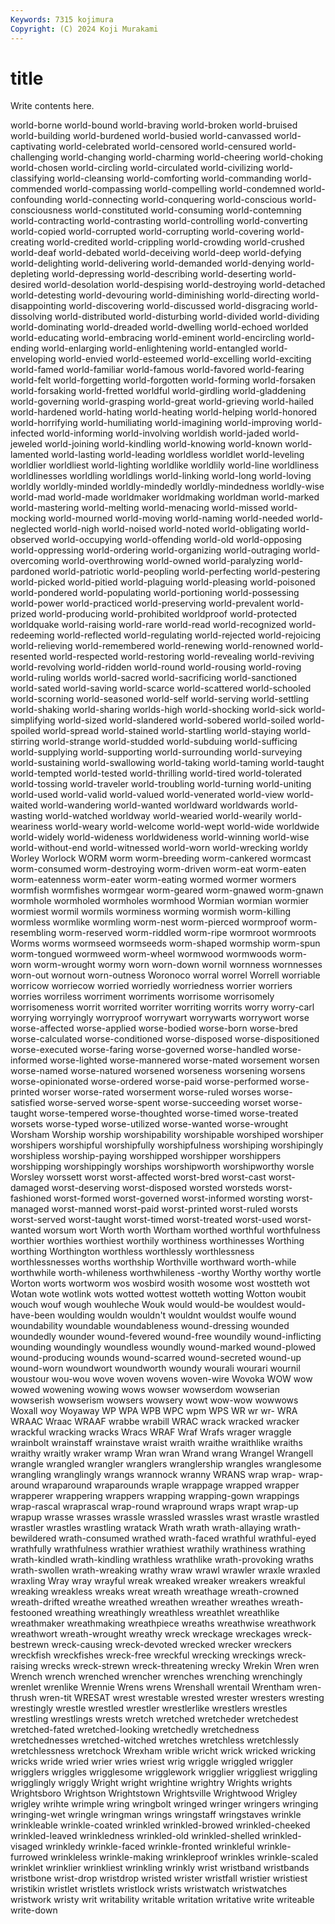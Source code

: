 ```yaml
---
Keywords: 7315 kojimura
Copyright: (C) 2024 Koji Murakami
---
```


# title

Write contents here.



 world-borne world-bound world-braving world-broken world-bruised world-building world-burdened world-busied world-canvassed
world-captivating world-celebrated world-censored world-censured world-challenging world-changing world-charming world-cheering world-choking world-chosen
world-circling world-circulated world-civilizing world-classifying world-cleansing world-comforting world-commanding world-commended world-compassing world-compelling
world-condemned world-confounding world-connecting world-conquering world-conscious world-consciousness world-constituted world-consuming world-contemning world-contracting
world-contrasting world-controlling world-converting world-copied world-corrupted world-corrupting world-covering world-creating world-credited world-crippling
world-crowding world-crushed world-deaf world-debated world-deceiving world-deep world-defying world-delighting world-delivering world-demanded
world-denying world-depleting world-depressing world-describing world-deserting world-desired world-desolation world-despising world-destroying world-detached
world-detesting world-devouring world-diminishing world-directing world-disappointing world-discovering world-discussed world-disgracing world-dissolving world-distributed
world-disturbing world-divided world-dividing world-dominating world-dreaded world-dwelling world-echoed worlded world-educating world-embracing
world-eminent world-encircling world-ending world-enlarging world-enlightening world-entangled world-enveloping world-envied world-esteemed world-excelling
world-exciting world-famed world-familiar world-famous world-favored world-fearing world-felt world-forgetting world-forgotten world-forming
world-forsaken world-forsaking world-fretted worldful world-girdling world-gladdening world-governing world-grasping world-great world-grieving
world-hailed world-hardened world-hating world-heating world-helping world-honored world-horrifying world-humiliating world-imagining world-improving
world-infected world-informing world-involving worldish world-jaded world-jeweled world-joining world-kindling world-knowing world-known
world-lamented world-lasting world-leading worldless worldlet world-leveling worldlier worldliest world-lighting worldlike
worldlily world-line worldliness worldlinesses worldling worldlings world-linking world-long world-loving worldly
worldly-minded worldly-mindedly worldly-mindedness worldly-wise world-mad world-made worldmaker worldmaking worldman world-marked
world-mastering world-melting world-menacing world-missed world-mocking world-mourned world-moving world-naming world-needed world-neglected
world-nigh world-noised world-noted world-obligating world-observed world-occupying world-offending world-old world-opposing world-oppressing
world-ordering world-organizing world-outraging world-overcoming world-overthrowing world-owned world-paralyzing world-pardoned world-patriotic world-peopling
world-perfecting world-pestering world-picked world-pitied world-plaguing world-pleasing world-poisoned world-pondered world-populating world-portioning
world-possessing world-power world-practiced world-preserving world-prevalent world-prized world-producing world-prohibited worldproof world-protected
worldquake world-raising world-rare world-read world-recognized world-redeeming world-reflected world-regulating world-rejected world-rejoicing
world-relieving world-remembered world-renewing world-renowned world-resented world-respected world-restoring world-revealing world-reviving world-revolving
world-ridden world-round world-rousing world-roving world-ruling worlds world-sacred world-sacrificing world-sanctioned world-sated
world-saving world-scarce world-scattered world-schooled world-scorning world-seasoned world-self world-serving world-settling world-shaking
world-sharing worlds-high world-shocking world-sick world-simplifying world-sized world-slandered world-sobered world-soiled world-spoiled
world-spread world-stained world-startling world-staying world-stirring world-strange world-studded world-subduing world-sufficing world-supplying
world-supporting world-surrounding world-surveying world-sustaining world-swallowing world-taking world-taming world-taught world-tempted world-tested
world-thrilling world-tired world-tolerated world-tossing world-traveler world-troubling world-turning world-uniting world-used world-valid
world-valued world-venerated world-view world-waited world-wandering world-wanted worldward worldwards world-wasting world-watched
worldway world-wearied world-wearily world-weariness world-weary world-welcome world-wept world-wide worldwide world-widely
world-wideness worldwideness world-winning world-wise world-without-end world-witnessed world-worn world-wrecking worldy Worley
Worlock WORM worm worm-breeding worm-cankered wormcast worm-consumed worm-destroying worm-driven worm-eat
worm-eaten worm-eatenness worm-eater worm-eating wormed wormer wormers wormfish wormfishes wormgear
worm-geared worm-gnawed worm-gnawn wormhole wormholed wormholes wormhood Wormian wormian wormier
wormiest wormil wormils worminess worming wormish worm-killing wormless wormlike wormling
worm-nest worm-pierced wormproof worm-resembling worm-reserved worm-riddled worm-ripe wormroot wormroots Worms
worms wormseed wormseeds worm-shaped wormship worm-spun worm-tongued wormweed worm-wheel wormwood
wormwoods worm-worn worm-wrought wormy worn worn-down wornil wornness wornnesses worn-out
wornout worn-outness Woronoco worral worrel Worrell worriable worricow worriecow worried
worriedly worriedness worrier worriers worries worriless worriment worriments worrisome worrisomely
worrisomeness worrit worrited worriter worriting worrits worry worry-carl worrying worryingly
worryproof worrywart worrywarts worrywort worse worse-affected worse-applied worse-bodied worse-born worse-bred
worse-calculated worse-conditioned worse-disposed worse-dispositioned worse-executed worse-faring worse-governed worse-handled worse-informed worse-lighted
worse-mannered worse-mated worsement worsen worse-named worse-natured worsened worseness worsening worsens
worse-opinionated worse-ordered worse-paid worse-performed worse-printed worser worse-rated worserment worse-ruled worses
worse-satisfied worse-served worse-spent worse-succeeding worset worse-taught worse-tempered worse-thoughted worse-timed worse-treated
worsets worse-typed worse-utilized worse-wanted worse-wrought Worsham Worship worship worshipability worshipable
worshiped worshiper worshipers worshipful worshipfully worshipfulness worshiping worshipingly worshipless worship-paying
worshipped worshipper worshippers worshipping worshippingly worships worshipworth worshipworthy worsle Worsley
worssett worst worst-affected worst-bred worst-cast worst-damaged worst-deserving worst-disposed worsted worsteds
worst-fashioned worst-formed worst-governed worst-informed worsting worst-managed worst-manned worst-paid worst-printed worst-ruled
worsts worst-served worst-taught worst-timed worst-treated worst-used worst-wanted worsum wort Worth
worth Wortham worthed worthful worthfulness worthier worthies worthiest worthily worthiness
worthinesses Worthing worthing Worthington worthless worthlessly worthlessness worthlessnesses worths worthship
Worthville worthward worth-while worthwhile worth-whileness worthwhileness -worthy Worthy worthy wortle
Worton worts wortworm wos wosbird wosith wosome wost wostteth wot
Wotan wote wotlink wots wotted wottest wotteth wotting Wotton woubit
wouch wouf wough wouhleche Wouk would would-be wouldest would-have-been woulding
wouldn wouldn't wouldnt wouldst woulfe wound woundability woundable woundableness wound-dressing
wounded woundedly wounder wound-fevered wound-free woundily wound-inflicting wounding woundingly woundless
woundly wound-marked wound-plowed wound-producing wounds wound-scarred wound-secreted wound-up wound-worn woundwort
woundworth woundy wourali wourari wournil woustour wou-wou wove woven wovens
woven-wire Wovoka WOW wow wowed wowening wowing wows wowser wowserdom
wowserian wowserish wowserism wowsers wowsery wowt wow-wow wowwows Woxall woy
Woyaway WP WPA WPB WPC wpm WPS WR wr wr-
WRA WRAAC Wraac WRAAF wrabbe wrabill WRAC wrack wracked wracker
wrackful wracking wracks Wracs WRAF Wraf Wrafs wrager wraggle wrainbolt
wrainstaff wrainstave wraist wraith wraithe wraithlike wraiths wraithy wraitly wraker
wramp Wran wran Wrand wrang Wrangel Wrangell wrangle wrangled wrangler
wranglers wranglership wrangles wranglesome wrangling wranglingly wrangs wrannock wranny WRANS
wrap wrap- wrap-around wraparound wraparounds wraple wrappage wrapped wrapper wrapperer
wrappering wrappers wrapping wrapping-gown wrappings wrap-rascal wraprascal wrap-round wrapround wraps
wrapt wrap-up wrapup wrasse wrasses wrassle wrassled wrassles wrast wrastle
wrastled wrastler wrastles wrastling wratack Wrath wrath wrath-allaying wrath-bewildered wrath-consumed
wrathed wrath-faced wrathful wrathful-eyed wrathfully wrathfulness wrathier wrathiest wrathily wrathiness
wrathing wrath-kindled wrath-kindling wrathless wrathlike wrath-provoking wraths wrath-swollen wrath-wreaking wrathy
wraw wrawl wrawler wraxle wraxled wraxling Wray wray wrayful wreak
wreaked wreaker wreakers wreakful wreaking wreakless wreaks wreat wreath wreathage
wreath-crowned wreath-drifted wreathe wreathed wreathen wreather wreathes wreath-festooned wreathing wreathingly
wreathless wreathlet wreathlike wreathmaker wreathmaking wreathpiece wreaths wreathwise wreathwork wreathwort
wreath-wrought wreathy wreck wreckage wreckages wreck-bestrewn wreck-causing wreck-devoted wrecked wrecker
wreckers wreckfish wreckfishes wreck-free wreckful wrecking wreckings wreck-raising wrecks wreck-strewn
wreck-threatening wrecky Wrekin Wren wren Wrench wrench wrenched wrencher wrenches
wrenching wrenchingly wrenlet wrenlike Wrennie Wrens wrens Wrenshall wrentail Wrentham
wren-thrush wren-tit WRESAT wrest wrestable wrested wrester wresters wresting wrestingly
wrestle wrestled wrestler wrestlerlike wrestlers wrestles wrestling wrestlings wrests wretch
wretched wretcheder wretchedest wretched-fated wretched-looking wretchedly wretchedness wretchednesses wretched-witched wretches
wretchless wretchlessly wretchlessness wretchock Wrexham wrible wricht wrick wricked wricking
wricks wride wried wrier wries wriest wrig wriggle wriggled wriggler
wrigglers wriggles wrigglesome wrigglework wrigglier wriggliest wriggling wrigglingly wriggly Wright
wright wrightine wrightry Wrights wrights Wrightsboro Wrightson Wrightstown Wrightsville Wrightwood
Wrigley wrigley wrihte wrimple wring wringbolt wringed wringer wringers wringing
wringing-wet wringle wringman wrings wringstaff wringstaves wrinkle wrinkleable wrinkle-coated wrinkled
wrinkled-browed wrinkled-cheeked wrinkled-leaved wrinkledness wrinkled-old wrinkled-shelled wrinkled-visaged wrinkledy wrinkle-faced wrinkle-fronted
wrinkleful wrinkle-furrowed wrinkleless wrinkle-making wrinkleproof wrinkles wrinkle-scaled wrinklet wrinklier wrinkliest
wrinkling wrinkly wrist wristband wristbands wristbone wrist-drop wristdrop wristed wrister
wristfall wristier wristiest wristikin wristlet wristlets wristlock wrists wristwatch wristwatches
wristwork wristy writ writability writable writation writative write writeable write-down
